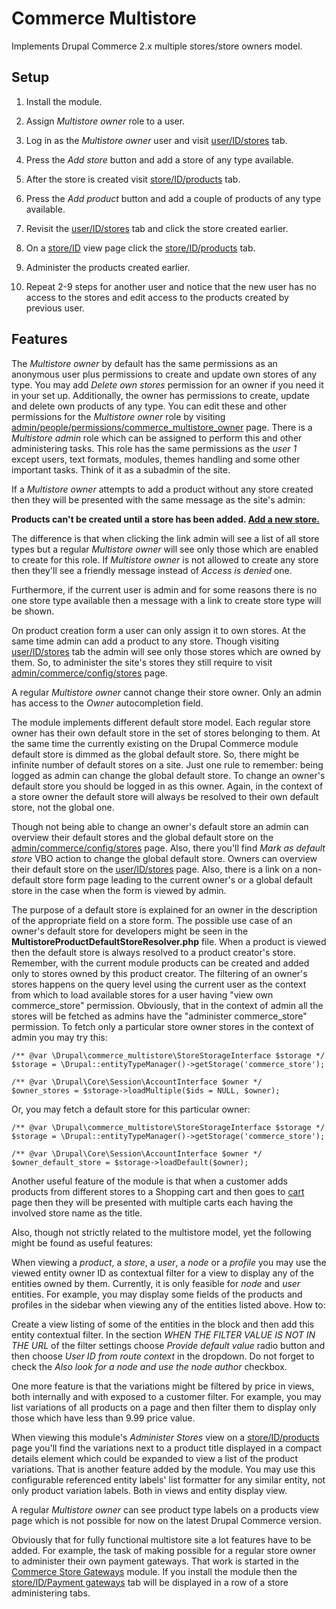 Commerce Multistore
===================

Implements Drupal Commerce 2.x multiple stores/store owners model.

## Setup

1. Install the module.

2. Assign *Multistore owner* role to a user.

3. Log in as the *Multistore owner* user and visit [user/ID/stores](#) tab.

4. Press the *Add store* button and add a store of any type available.

5. After the store is created visit [store/ID/products](#) tab.

6. Press the *Add product* button and add a couple of products of any type available.

7. Revisit the [user/ID/stores](#) tab and click the store created earlier.

8. On a [store/ID](#) view page click the [store/ID/products](#) tab.

9. Administer the products created earlier.

10. Repeat 2-9 steps for another user and notice that the new user has no access
to the stores and edit access to the products created by previous user.

## Features

The *Multistore owner* by default has the same permissions as an anonymous user
plus permissions to create and update own stores of any type. You may add
*Delete own stores* permission for an owner if you need it in your set up.
Additionally, the owner has permissions to create, update and delete own
products of any type. You can edit these and other permissions for the
*Multistore owner* role by visiting [admin/people/permissions/commerce_multistore_owner](#)
page. There is a *Multistore admin* role which can be assigned to perform this
and other administering tasks. This role has the same permissions as the *user
1* except users, text formats, modules, themes handling and some other
important tasks. Think of it as a subadmin of the site.

If a *Multistore owner* attempts to add a product without any store created then
they will be presented with the same message as the site's admin:

**Products can't be created until a store has been added. [Add a new store.](#)**

The difference is that when clicking the link admin will see a list of all store
types but a regular *Multistore owner* will see only those which are enabled to
create for this role. If *Multistore owner* is not allowed to create any store
then they'll see a friendly message instead of *Access is denied* one.

Furthermore, if the current user is admin and for some reasons there is no one
store type available then a message with a link to create store type will be
shown.

On product creation form a user can only assign it to own stores. At the same
time admin can add a product to any store. Though visiting [user/ID/stores](#)
tab the admin will see only those stores which are owned by them. So, to
administer the site's stores they still require to visit [admin/commerce/config/stores](#)
page.

A regular *Multistore owner* cannot change their store owner. Only an admin has
access to the *Owner* autocompletion field.

The module implements different default store model. Each regular store owner
has their own default store in the set of stores belonging to them. At the same
time the currently existing on the Drupal Commerce module default store is
dimmed as the global default store. So, there might be infinite number of
default stores on a site. Just one rule to remember: being logged as admin can
change the global default store. To change an owner's default store you should
be logged in as this owner. Again, in the context of a store owner the default
store will always be resolved to their own default store, not the global one.

Though not being able to change an owner's default store an admin can overview
their default stores and the global default store on the [admin/commerce/config/stores](#)
page. Also, there you'll find *Mark as default store* VBO action to change the
global default store. Owners can overview their default store on the [user/ID/stores](#)
page. Also, there is a link on a non-default store form page leading to the
current owner's or a global default store in the case when the form is viewed by
admin.

The purpose of a default store is explained for an owner in the description of
the appropriate field on a store form. The possible use case of an owner's
default store for developers might be seen in the
**MultistoreProductDefaultStoreResolver.php** file. When a product is viewed
then the default store is always resolved to a product creator's store.
Remember, with the current module products can be created and added only to
stores owned by this product creator. The filtering of an owner's stores happens
on the query level using the current user as the context from which to load
available stores for a user having "view own commerce_store" permission.
Obviously, that in the context of admin all the stores will be fetched as admins
have the "administer commerce_store" permission. To fetch only a particular
store owner stores in the context of admin you may try this:

```
/** @var \Drupal\commerce_multistore\StoreStorageInterface $storage */
$storage = \Drupal::entityTypeManager()->getStorage('commerce_store');

/** @var \Drupal\Core\Session\AccountInterface $owner */
$owner_stores = $storage->loadMultiple($ids = NULL, $owner);
```

Or, you may fetch a default store for this particular owner:

```
/** @var \Drupal\commerce_multistore\StoreStorageInterface $storage */
$storage = \Drupal::entityTypeManager()->getStorage('commerce_store');

/** @var \Drupal\Core\Session\AccountInterface $owner */
$owner_default_store = $storage->loadDefault($owner);
```
Another useful feature of the module is that when a customer adds products from
different stores to a Shopping cart and then goes to [cart](#) page then they
will be presented with multiple carts each having the involved store name as the
title.

Also, though not strictly related to the multistore model, yet the following
might be found as useful features:

When viewing a *product*, a *store*, a *user*, a *node* or a *profile* you may
use the viewed entity owner ID as contextual filter for a view to display any of
the entities owned by them. Currently, it is only feasible for *node* and *user*
entities. For example, you may display some fields of the products and profiles
in the sidebar when viewing any of the entities listed above. How to:

Create a view listing of some of the entities in the block and then add this
entity contextual filter. In the section *WHEN THE FILTER VALUE IS NOT IN THE URL*
of the filter settings choose *Provide default value* radio button and then
choose *User ID from route context* in the dropdown. Do not forget to check the
*Also look for a node and use the node author* checkbox.

One more feature is that the variations might be filtered by price in views,
both internally and with exposed to a customer filter. For example, you may list
variations of all products on a page and then filter them to display only those
which have less than 9.99 price value.

When viewing this module's *Administer Stores* view on a [store/ID/products](#)
page you'll find the variations next to a product title displayed in a compact
details element which could be expanded to view a list of the product variations.
That is another feature added by the module. You may use this configurable
referenced entity labels' list formatter for any similar entity, not only
product variation labels. Both in views and entity display view.

A regular *Multistore owner* can see product type labels on a products view page
which is not possible for now on the latest Drupal Commerce version.

Obviously that for fully functional multistore site a lot features have to be
added. For example, the task of making possible for a regular store owner to
administer their own payment gateways. That work is started in the
[Commerce Store Gateways](https://github.com/bojanz/commerce_store_gateways)
module. If you install the module then the [store/ID/Payment gateways](#) tab
will be displayed in a row of a store administering tabs.
